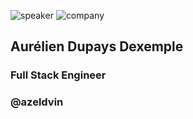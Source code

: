 <!-- .slide: class="speaker-slide blue" -->
![speaker](assets/images/speaker/aurelien-dupuys-dexemple/aurelien_dupays_dexemple.png)
![company](./assets/images/speaker/logo_sfeir_bleu_orange.png)
<h2>Aurélien <span>Dupays Dexemple</span></h2>

### Full Stack Engineer
<!-- .element: class="icon-rule icon-first" -->
### @azeldvin
<!-- .element: class="icon-twitter icon-second" -->
